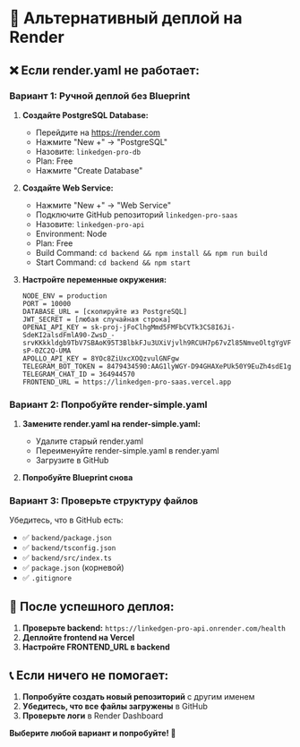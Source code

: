 # 🔧 Альтернативный деплой на Render

## ❌ Если render.yaml не работает:

### Вариант 1: Ручной деплой без Blueprint

1. **Создайте PostgreSQL Database:**
   - Перейдите на https://render.com
   - Нажмите "New +" → "PostgreSQL"
   - Назовите: `linkedgen-pro-db`
   - Plan: Free
   - Нажмите "Create Database"

2. **Создайте Web Service:**
   - Нажмите "New +" → "Web Service"
   - Подключите GitHub репозиторий `linkedgen-pro-saas`
   - Назовите: `linkedgen-pro-api`
   - Environment: Node
   - Plan: Free
   - Build Command: `cd backend && npm install && npm run build`
   - Start Command: `cd backend && npm start`

3. **Настройте переменные окружения:**
   ```
   NODE_ENV = production
   PORT = 10000
   DATABASE_URL = [скопируйте из PostgreSQL]
   JWT_SECRET = [любая случайная строка]
   OPENAI_API_KEY = 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
   APOLLO_API_KEY = 8YOc8ZiUxcXOQzvulGNFgw
   TELEGRAM_BOT_TOKEN = 8479434590:AAG1lyWGY-D94GHAXePUk50Y9EuZh4sdE1g
   TELEGRAM_CHAT_ID = 364944570
   FRONTEND_URL = https://linkedgen-pro-saas.vercel.app
   ```

### Вариант 2: Попробуйте render-simple.yaml

1. **Замените render.yaml на render-simple.yaml:**
   - Удалите старый render.yaml
   - Переименуйте render-simple.yaml в render.yaml
   - Загрузите в GitHub

2. **Попробуйте Blueprint снова**

### Вариант 3: Проверьте структуру файлов

Убедитесь, что в GitHub есть:
- ✅ `backend/package.json`
- ✅ `backend/tsconfig.json`
- ✅ `backend/src/index.ts`
- ✅ `package.json` (корневой)
- ✅ `.gitignore`

## 🚀 После успешного деплоя:

1. **Проверьте backend:** `https://linkedgen-pro-api.onrender.com/health`
2. **Деплойте frontend на Vercel**
3. **Настройте FRONTEND_URL в backend**

## 📞 Если ничего не помогает:

1. **Попробуйте создать новый репозиторий** с другим именем
2. **Убедитесь, что все файлы загружены** в GitHub
3. **Проверьте логи** в Render Dashboard

**Выберите любой вариант и попробуйте! 🎯** 